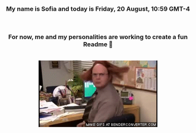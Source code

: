 


<div align="center">
<h3 >My name is Sofia and today is Friday, 20 August, 10:59 GMT-4</h3><br>
<h3 >For now, me and my personalities are working to create a fun Readme 👋
</h3><br>
<img src='img/dwight.gif' alt='working...'/>
</div>

